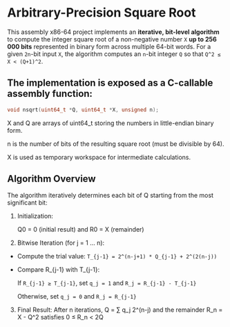 # Arbitrary-Precision Square Root

This assembly x86-64 project implements an **iterative, bit-level algorithm** to compute the integer square root of a non-negative number `X` **up to 256 000 bits**  represented in binary form across multiple 64-bit words. For a given `2n`-bit input `X`, the algorithm computes an `n`-bit integer `Q` so that `Q^2 ≤ X < (Q+1)^2`.

## The implementation is exposed as a C-callable assembly function:

```c
void nsqrt(uint64_t *Q, uint64_t *X, unsigned n);
```

X and Q are arrays of uint64_t storing the numbers in little-endian binary form.

n is the number of bits of the resulting square root (must be divisible by 64).

X is used as temporary workspace for intermediate calculations.

## Algorithm Overview

The algorithm iteratively determines each bit of Q starting from the most significant bit:

1. Initialization:
  
   Q0 = 0 (initial result) and R0 = X (remainder)

2. Bitwise Iteration (for j = 1 … n):
  - Compute the trial value:
  `T_{j-1} = 2^(n-j+1) * Q_{j-1} + 2^(2(n-j))`

  - Compare R_{j-1} with T_{j-1}:

    If `R_{j-1} ≥ T_{j-1}`, set `q_j = 1` and `R_j = R_{j-1} - T_{j-1}`
    
    Otherwise, set `q_j = 0` and `R_j = R_{j-1}`
  
3. Final Result:
After n iterations, Q = ∑ q_j 2^(n-j) and the remainder R_n = X - Q^2 satisfies 0 ≤ R_n < 2Q


